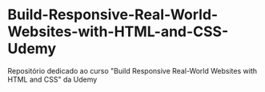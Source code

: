 # Build-Responsive-Real-World-Websites-with-HTML-and-CSS-Udemy
Repositório dedicado ao curso "Build Responsive Real-World Websites with HTML and CSS" da Udemy

